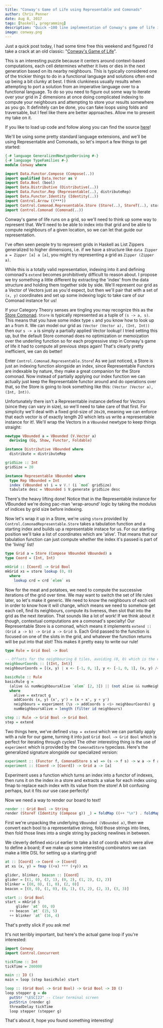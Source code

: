 ```yaml
---
title: "Conway's Game of Life using Representable and Comonads"
author: Chris Penner
date: Aug 8, 2017
tags: [haskell, programming]
description: "Quick ~100 line implementation of Conway's game of life in Haskell"
image: conway.png
---
```


Just a quick post today, I had some time free this weekend and figured I'd take
a crack at an old classic: "[Conway's Game of
Life](https://en.wikipedia.org/wiki/Conway%27s_Game_of_Life)".

This is an interesting puzzle because it centers around context-based
computations, each cell determines whether it lives or dies in the next
generation based on its nearby neighbours. This is typically considered one of
the trickier things to do in a functional language and solutions often end up
being a bit clunky at best. I think clunkiness usually results when attempting
to port a solution from an imperative language over to a functional language.
To do so you need to figure out some way to iterate over your grid in 2
dimensions at once doing complicated indexing to compute your neighbours and
attempting to store your results somewhere as you go. It definitely can be
done, you can fake loops using folds and traversable, but I feel like there are
better approaches. Allow me to present my take on it.

If you like to load up code and follow along you can find the source
[here](https://github.com/ChrisPenner/conway)!

We'll be using some pretty standard language extensions, and we'll be using
Representable and Comonads, so let's import a few things to get started:

```haskell
{-# language GeneralizedNewtypeDeriving #-}
{-# language TypeFamilies #-}
module Conway where

import Data.Functor.Compose (Compose(..))
import qualified Data.Vector as V
import Data.Bool (bool)
import Data.Distributive (Distributive(..))
import Data.Functor.Rep (Representable(..), distributeRep)
import Data.Functor.Identity (Identity(..))
import Control.Arrow ((***))
import Control.Comonad.Representable.Store (Store(..), StoreT(..), store, experiment)
import Control.Comonad (Comonad(..))
```

Conway's game of life runs on a grid, so we'll need to think up some way to
represent that. We'll need to be able to index into that grid and be able to
compute neighbours of a given location, so we can let that guide our
representation.

I've often seen people try to represent grids in Haskell as List Zippers
generalized to higher dimensions, i.e. if we have a structure like
`data Zipper a = Zipper [a] a [a]`, you might try representing a grid as
`Zipper (Zipper a)`.

While this is a totally valid representation, indexing into it and defining
comonad's `extend` becomes prohibitively difficult to reason about. I propose
we try something a little different by extracting the 'index' from the data
structure and holding them together side by side. We'll represent our grid as a
Vector of Vectors just as you'd expect, but then we'll pair that with a set of
`(x, y)` coordinates and set up some indexing logic to take care of our Comonad
instance for us!

If your Category Theory senses are tingling you may recognize this as the
[Store
Comonad](http://hackage.haskell.org/package/comonad-5.0.2/docs/Control-Comonad-Store.html).
`Store` is typically represented as a tuple of `(s -> a, s)`. This means that
you have some index type `s` and you know how to look up an `a` from it. We can
model our grid as `(Vector (Vector a), (Int, Int))` then our `s -> a` is simply
a partially applied Vector lookup! I tried setting this up, but the default
Store comonad does no optimization or memoization over the underling function
so for each progressive step in Conway's game of life it had to compute all
previous steps again! That's clearly pretty inefficient, we can do better!

Enter `Control.Comonad.Representable.Store`! As we just noticed, a Store is
just an indexing function alongside an index, since Representable Functors are
indexable by nature, they make a great companion for the Store comonad. Now
instead of partially applying our index function we can actually just keep the
Representable functor around and do operations over that, so the Store is going
to look something like this: `(Vector (Vector a), (Int, Int))`.

Unfortunately there isn't a Representable instance defined for Vectors (since
they can vary in size), so we'll need to take care of that first. For
simplicity we'll deal with a fixed grid-size of `20x20`, meaning we can enforce
that each vector is of exactly length 20 which lets us write a representable
instance for it!. We'll wrap the Vectors in a `VBounded` newtype to keep things
straight:

```haskell
newtype VBounded a = VBounded (V.Vector a)
  deriving (Eq, Show, Functor, Foldable)

instance Distributive VBounded where
  distribute = distributeRep

gridSize :: Int
gridSize = 20

instance Representable VBounded where
  type Rep VBounded = Int
  index (VBounded v) i = v V.! (i `mod` gridSize)
  tabulate desc = VBounded $ V.generate gridSize desc
```

There's the heavy lifting done! Notice that in the Representable instance for
VBounded we're doing pac-man 'wrap-around' logic by taking the modulus of
indices by grid size before indexing.

Now let's wrap it up in a Store, we're using `store` provided by
`Control.ComonadRepresentable.Store` takes a tabulation function and a starting
index and builds up a representable instace for us. For our starting position
we'll take a list of coordinates which are 'alive'. That means that our
tabulation function can just compute whether the index it's passed is part of
the 'living' list!

```haskell
type Grid a = Store (Compose VBounded VBounded) a
type Coord = (Int, Int)

mkGrid :: [Coord] -> Grid Bool
mkGrid xs = store lookup (0, 0)
  where
    lookup crd = crd `elem` xs
```

Now for the meat and potatoes, we need to compute the successive iterations of
the grid over time. We may want to switch the set of life rules later, so let's
make it generic. We need to know the neighbours of each cell in order to know
how it will change, which means we need to somehow get each cell, find its
neighbours, compute its liveness, then slot that into the grid as the next
iteration. That sounds like a lot of work! If we think about it though,
contextual computations are a comonad's specialty! Our Representable Store is a
comonad, which means it implements
`extend :: (Grid a -> b) -> Grid a -> Grid b`. Each Grid passed to the function
is focused on one of the slots in the grid, and whatever the function returns
will be put into that slot! This makes it pretty easy to write our rule!

```haskell
type Rule = Grid Bool -> Bool

-- Offsets for the neighbouring 8 tiles, avoiding (0, 0) which is the cell itself
neighbourCoords :: [(Int, Int)]
neighbourCoords = [(x, y) | x <- [-1, 0, 1], y <- [-1, 0, 1], (x, y) /= (0, 0)]

basicRule :: Rule
basicRule g =
  (alive && numNeighboursAlive `elem` [2, 3]) || (not alive && numNeighboursAlive == 3)
  where
    alive = extract g
    addCoords (x, y) (x', y') = (x + x', y + y')
    neighbours = experiment (\s -> addCoords s <$> neighbourCoords) g
    numNeighboursAlive = length (filter id neighbours)

step :: Rule -> Grid Bool -> Grid Bool
step = extend
```

Two things here, we've defined `step = extend` which we can partially apply
with a rule for our game, turning it into just `Grid Bool -> Grid Bool` which
is perfect for iterating through cycles! The other interesting thing is the use
of `experiment` which is provided by the `ComonadStore` typeclass. Here's the
generalized signature alongside our specialized version:

```haskell
experiment :: (Functor f, ComonadStore s w) => (s -> f s) -> w a -> f a
experiment :: (Coord -> [Coord]) -> Grid a -> [a]
```

Experiment uses a function which turns an index into a functor of indexes, then
runs it on the index in a store and extracts a value for each index using fmap
to replace each index with its value from the store! A bit confusing perhaps, but
it fits our use case perfectly!

Now we need a way to render our board to text!

```haskell
render :: Grid Bool -> String
render (StoreT (Identity (Compose g)) _) = foldMap ((++ "\n") . foldMap (bool "." "#")) g
```

First we're unpacking the underlying `VBounded (VBounded a)`, then we convert
each bool to a representative string, fold those strings into lines, then fold
those lines into a single string by packing newlines in between.

We cleverly defined `mkGrid` earlier to take a list of coords which were alive
to define a board; if we make up some interesting combinators we can make a
little DSL for setting up a starting grid!

```haskell
at :: [Coord] -> Coord -> [Coord]
at xs (x, y) = fmap ((+x) *** (+y)) xs

glider, blinker, beacon :: [Coord]
glider = [(1, 0), (2, 1), (0, 2), (1, 2), (2, 2)]
blinker = [(0, 0), (1, 0), (2, 0)]
beacon = [(0, 0), (1, 0), (0, 1), (3, 2), (2, 3), (3, 3)]

start :: Grid Bool
start = mkGrid $
     glider `at` (0, 0)
  ++ beacon `at` (15, 5)
  ++ blinker `at` (16, 4)
```

That's pretty slick if you ask me!

It's not terribly important, but here's the actual game loop if you're interested:

```haskell
import Conway
import Control.Concurrent

tickTime :: Int
tickTime = 200000

main :: IO ()
main = loop (step basicRule) start

loop :: (Grid Bool -> Grid Bool) -> Grid Bool -> IO ()
loop stepper g = do
  putStr "\ESC[2J" -- Clear terminal screen
  putStrLn (render g)
  threadDelay tickTime
  loop stepper (stepper g)
```

That's about it, hope you found something interesting!
